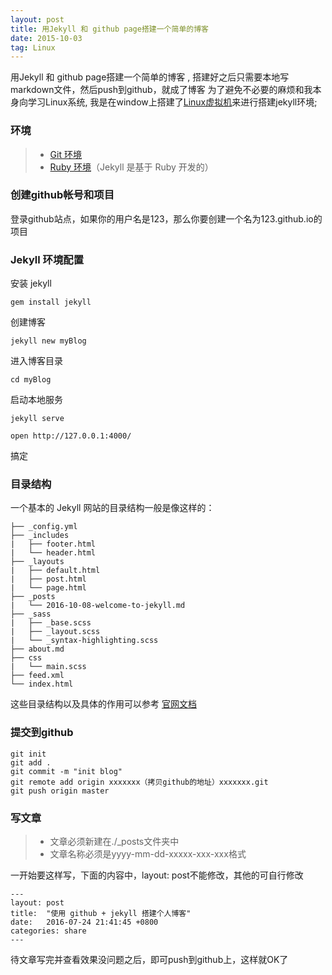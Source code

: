 ```yaml
---
layout: post
title: 用Jekyll 和 github page搭建一个简单的博客
date: 2015-10-03 
tag: Linux
---
```


用Jekyll 和 github page搭建一个简单的博客 , 搭建好之后只需要本地写markdown文件，然后push到github，就成了博客
为了避免不必要的麻烦和我本身向学习Linux系统, 我是在window上搭建了<a href="" target="_black">Linux虚拟机</a>来进行搭建jekyll环境;

### 环境

>* <a href="" target="_black">Git 环境</a>
>* <a href="" target="_black">Ruby 环境</a>（Jekyll 是基于 Ruby 开发的）

### 创建github帐号和项目

登录github站点，如果你的用户名是123，那么你要创建一个名为123.github.io的项目

### Jekyll 环境配置

安装 jekyll

`gem install jekyll `

创建博客

`jekyll new myBlog `

进入博客目录

`cd myBlog `

启动本地服务

`jekyll serve`

`open http://127.0.0.1:4000/`

搞定

### 目录结构

一个基本的 Jekyll 网站的目录结构一般是像这样的：

```
├── _config.yml
├── _includes
|   ├── footer.html
|   └── header.html
├── _layouts
|   ├── default.html
|   ├── post.html
|   └── page.html
├── _posts
|   └── 2016-10-08-welcome-to-jekyll.md
├── _sass
|   ├── _base.scss
|   ├── _layout.scss
|   └── _syntax-highlighting.scss
├── about.md
├── css
|   └── main.scss
├── feed.xml
└── index.html
```
这些目录结构以及具体的作用可以参考 <a href="http://jekyll.com.cn/docs/structure/" target="_black">官网文档</a>

### 提交到github

```
git init
git add .
git commit -m "init blog"
git remote add origin xxxxxxx（拷贝github的地址）xxxxxxx.git
git push origin master
```

### 写文章

>* 文章必须新建在./_posts文件夹中
>* 文章名称必须是yyyy-mm-dd-xxxxx-xxx-xxx格式

一开始要这样写，下面的内容中，layout: post不能修改，其他的可自行修改

```
---
layout: post
title:  "使用 github + jekyll 搭建个人博客"
date:   2016-07-24 21:41:45 +0800
categories: share
---

```

待文章写完并查看效果没问题之后，即可push到github上，这样就OK了